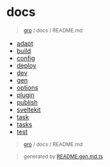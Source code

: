 # docs

> <sub>[gro](/../..) / docs / README.md</sub>

- [adapt](adapt.md)
- [build](build.md)
- [config](config.md)
- [deploy](deploy.md)
- [dev](dev.md)
- [gen](gen.md)
- [options](options.md)
- [plugin](plugin.md)
- [publish](publish.md)
- [sveltekit](sveltekit.md)
- [task](task.md)
- [tasks](tasks.md)
- [test](test.md)

> <sub>[gro](/../..) / docs / README.md</sub>

> <sub>generated by [README.gen.md.ts](README.gen.md.ts)</sub>

